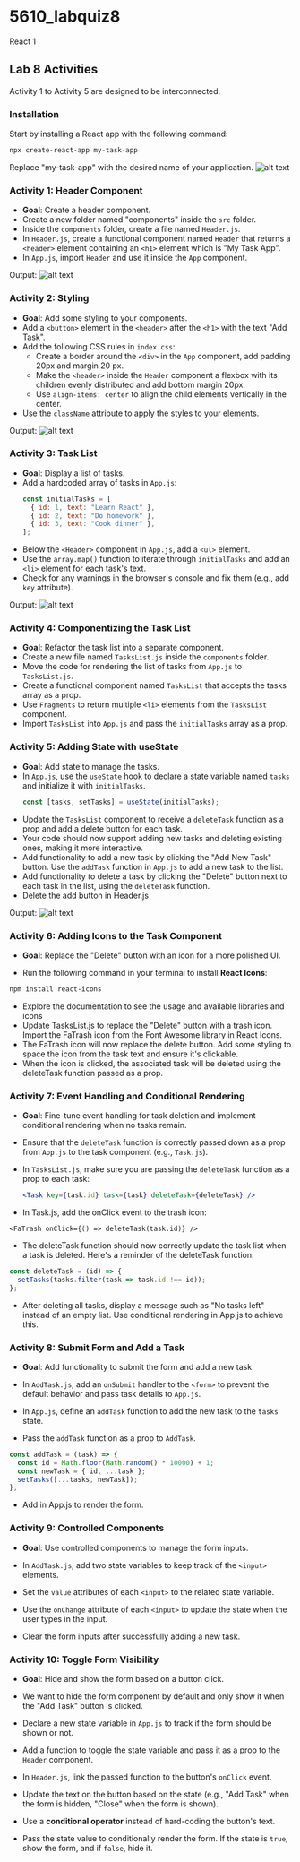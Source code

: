 # 5610_labquiz8
React 1

## Lab 8 Activities

Activity 1 to Activity 5 are designed to be interconnected.

### Installation

Start by installing a React app with the following command:

```bash
npx create-react-app my-task-app
```

Replace "my-task-app" with the desired name of your application.
![alt text](image/image.png)

### Activity 1: Header Component

- **Goal**: Create a header component.
- Create a new folder named "components" inside the `src` folder.
- Inside the `components` folder, create a file named `Header.js`.
- In `Header.js`, create a functional component named `Header` that returns a `<header>` element containing an `<h1>` element which is "My Task App".
- In `App.js`, import `Header` and use it inside the `App` component.

Output:
![alt text](image/WX20241028-203814@2x.png)

### Activity 2: Styling

- **Goal**: Add some styling to your components.
- Add a `<button>` element in the `<header>` after the `<h1>` with the text "Add Task".
- Add the following CSS rules in `index.css`:
  - Create a border around the `<div>` in the `App` component, add padding 20px and margin 20 px.
  - Make the `<header>` inside the `Header` component a flexbox with its children evenly distributed and add bottom margin 20px. 
  - Use `align-items: center` to align the child elements vertically in the center.
- Use the `className` attribute to apply the styles to your elements.

Output:
![alt text](image/task2.png)

### Activity 3: Task List

- **Goal**: Display a list of tasks.
- Add a hardcoded array of tasks in `App.js`:
  ```javascript
  const initialTasks = [
    { id: 1, text: "Learn React" },
    { id: 2, text: "Do homework" },
    { id: 3, text: "Cook dinner" },
  ];
  ```
- Below the `<Header>` component in `App.js`, add a `<ul>` element.
- Use the `array.map()` function to iterate through `initialTasks` and add an `<li>` element for each task's text.
- Check for any warnings in the browser's console and fix them (e.g., add `key` attribute).

Output:
![alt text](image/task3.png)

### Activity 4: Componentizing the Task List 

- **Goal**: Refactor the task list into a separate component.
- Create a new file named `TasksList.js` inside the `components` folder.
- Move the code for rendering the list of tasks from `App.js` to `TasksList.js`.
- Create a functional component named `TasksList` that accepts the tasks array as a prop.
- Use `Fragments` to return multiple `<li>` elements from the `TasksList` component.
- Import `TasksList` into `App.js` and pass the `initialTasks` array as a prop.


### Activity 5: Adding State with useState

- **Goal**: Add state to manage the tasks.
- In `App.js`, use the `useState` hook to declare a state variable named `tasks` and initialize it with `initialTasks`.
  ```javascript
  const [tasks, setTasks] = useState(initialTasks);
  ```
- Update the `TasksList` component to receive a `deleteTask` function as a prop and add a delete button for each task.
- Your code should now support adding new tasks and deleting existing ones, making it more interactive.
- Add functionality to add a new task by clicking the "Add New Task" button. Use the `addTask` function in `App.js` to add a new task to the list.
- Add functionality to delete a task by clicking the "Delete" button next to each task in the list, using the `deleteTask` function.
- Delete the add button in Header.js

Output:
![alt text](image/task5.png)

### Activity 6: Adding Icons to the Task Component

- **Goal**: Replace the "Delete" button with an icon for a more polished UI.

- Run the following command in your terminal to install **React Icons**:

```bash
npm install react-icons
```
- Explore the documentation to see the usage and available libraries and icons
- Update TasksList.js to replace the "Delete" button with a trash icon. Import the FaTrash icon from the Font Awesome library in React Icons.
- The FaTrash icon will now replace the delete button. Add some styling to space the icon from the task text and ensure it's clickable.
- When the icon is clicked, the associated task will be deleted using the deleteTask function passed as a prop.

### Activity 7: Event Handling and Conditional Rendering

- **Goal**: Fine-tune event handling for task deletion and implement conditional rendering when no tasks remain.

- Ensure that the `deleteTask` function is correctly passed down as a prop from `App.js` to the task component (e.g., `Task.js`).
- In `TasksList.js`, make sure you are passing the `deleteTask` function as a prop to each task:
 
   ```jsx
   <Task key={task.id} task={task} deleteTask={deleteTask} />
- In Task.js, add the onClick event to the trash icon:
```
<FaTrash onClick={() => deleteTask(task.id)} />
```
- The deleteTask function should now correctly update the task list when a task is deleted. Here's a reminder of the deleteTask function:

```javascript
const deleteTask = (id) => {
  setTasks(tasks.filter(task => task.id !== id));
};
```
- After deleting all tasks, display a message such as "No tasks left" instead of an empty list. Use conditional rendering in App.js to achieve this.

### Activity 8: Submit Form and Add a Task

- **Goal**: Add functionality to submit the form and add a new task.

- In `AddTask.js`, add an `onSubmit` handler to the `<form>` to prevent the default behavior and pass task details to `App.js`.

- In `App.js`, define an `addTask` function to add the new task to the `tasks` state.

- Pass the `addTask` function as a prop to `AddTask`.

```javascript
const addTask = (task) => {
  const id = Math.floor(Math.random() * 10000) + 1;
  const newTask = { id, ...task };
  setTasks([...tasks, newTask]);
};
```
- Add <AddTask onAddTask={addTask} /> in App.js to render the form.


### Activity 9: Controlled Components

- **Goal**: Use controlled components to manage the form inputs.

- In `AddTask.js`, add two state variables to keep track of the `<input>` elements.

- Set the `value` attributes of each `<input>` to the related state variable.

- Use the `onChange` attribute of each `<input>` to update the state when the user types in the input.

- Clear the form inputs after successfully adding a new task.

### Activity 10: Toggle Form Visibility

- **Goal**: Hide and show the form based on a button click.

- We want to hide the form component by default and only show it when the "Add Task" button is clicked.
- Declare a new state variable in `App.js` to track if the form should be shown or not.
- Add a function to toggle the state variable and pass it as a prop to the `Header` component.
- In `Header.js`, link the passed function to the button's `onClick` event.
- Update the text on the button based on the state (e.g., "Add Task" when the form is hidden, "Close" when the form is shown).
- Use a **conditional operator** instead of hard-coding the button's text.
- Pass the state value to conditionally render the form. If the state is `true`, show the form, and if `false`, hide it.


